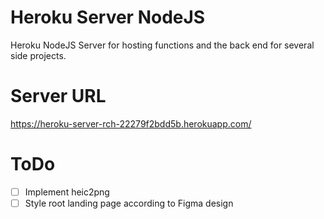 # Heroku Server NodeJS

Heroku NodeJS Server for hosting functions and the back end for several side projects.

# Server URL

https://heroku-server-rch-22279f2bdd5b.herokuapp.com/

# ToDo

- [ ] Implement heic2png
- [ ] Style root landing page according to Figma design 